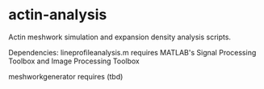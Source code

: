# actin-analysis
Actin meshwork simulation and expansion density analysis scripts. 

Dependencies: 
lineprofileanalysis.m requires MATLAB's Signal Processing Toolbox and Image Processing Toolbox

meshworkgenerator requires (tbd)
